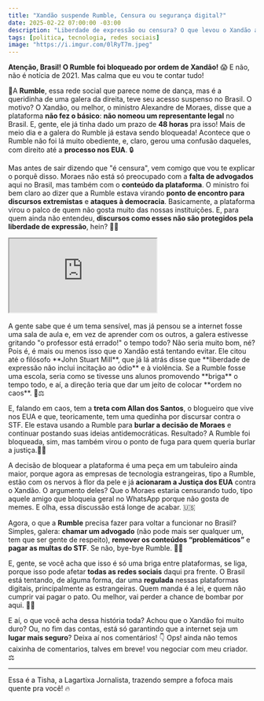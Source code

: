 ```yaml
---
title: "Xandão suspende Rumble, Censura ou segurança digital?"
date: 2025-02-22 07:00:00 -03:00
description: "Liberdade de expressão ou censura? O que levou o Xandão a suspender a Rumble? Descubra agora!"
tags: [politica, tecnologia, redes sociais]
image: "https://i.imgur.com/0lRyT7m.jpeg"
---
```

**Atenção, Brasil! O Rumble foi bloqueado por ordem de Xandão!** 😱 E não, não é notícia de 2021. Mas calma que eu vou te contar tudo! 

🦎A **Rumble**, essa rede social que parece nome de dança, mas é a queridinha de uma galera da direita, teve seu acesso suspenso no Brasil. O motivo? O Xandão, ou melhor, o ministro Alexandre de Moraes, disse que a plataforma **não fez o básico**: **não nomeou um representante legal** no Brasil. E, gente, ele já tinha dado um prazo de **48 horas** pra isso! Mais de meio dia e a galera do Rumble já estava sendo bloqueada! Acontece que o Rumble não foi lá muito obediente, e, claro, gerou uma confusão daqueles, com direito até a **processo nos EUA**. 🔒


Mas antes de sair dizendo que "é censura", vem comigo que vou te explicar o porquê disso. Moraes não está só preocupado com a **falta de advogados** aqui no Brasil, mas também com o **conteúdo da plataforma**. O ministro foi bem claro ao dizer que a Rumble estava virando **ponto de encontro para discursos extremistas** e **ataques à democracia**. Basicamente, a plataforma virou o palco de quem não gosta muito das nossas instituições. E, para quem ainda não entendeu, **discursos como esses não são protegidos pela liberdade de expressão**, hein? 📜💥

<div class="plyr__video-embed" id="player">
 <iframe src="https://www.youtube.com/watch?v=mkABHAokILQ?origin=https://tisha.geanramos.com.br" allowfullscreen allowtransparency allow="autoplay"></iframe>
</div><br>
A gente sabe que é um tema sensível, mas já pensou se a internet fosse uma sala de aula e, em vez de aprender com os outros, a galera estivesse gritando "o professor está errado!" o tempo todo? Não seria muito bom, né? Pois é, é mais ou menos isso que o Xandão está tentando evitar. Ele citou até o filósofo **John Stuart Mill**, que já lá atrás disse que **liberdade de expressão não inclui incitação ao ódio** e à violência. Se a Rumble fosse uma escola, seria como se tivesse uns alunos promovendo **briga** o tempo todo, e aí, a direção teria que dar um jeito de colocar **ordem no caos**. 🏫⚖️

E, falando em caos, tem a **treta com Allan dos Santos**, o blogueiro que vive nos EUA e que, teoricamente, tem uma quedinha por discursar contra o STF. Ele estava usando a Rumble para **burlar a decisão de Moraes** e continuar postando suas ideias antidemocráticas. Resultado? A Rumble foi bloqueada, sim, mas também virou o ponto de fuga para quem queria burlar a justiça.🕵️‍♀️

A decisão de bloquear a plataforma é uma peça em um tabuleiro ainda maior, porque agora as empresas de tecnologia estrangeiras, tipo a Rumble, estão com os nervos à flor da pele e já **acionaram a Justiça dos EUA** contra o Xandão. O argumento deles? Que o Moraes estaria censurando tudo, tipo aquele amigo que bloqueia geral no WhatsApp porque não gosta de memes. E olha, essa discussão está longe de acabar. 🇺🇸

Agora, o que a **Rumble** precisa fazer para voltar a funcionar no Brasil? Simples, galera: **chamar um advogado** (não pode mais ser qualquer um, tem que ser gente de respeito), **remover os conteúdos “problemáticos”** e **pagar as multas do STF**. Se não, bye-bye Rumble. 👋🚫

E, gente, se você acha que isso é só uma briga entre plataformas, se liga, porque isso pode afetar **todas as redes sociais** daqui pra frente. O Brasil está tentando, de alguma forma, dar uma **regulada** nessas plataformas digitais, principalmente as estrangeiras. Quem manda é a lei, e quem não cumprir vai pagar o pato. Ou melhor, vai perder a chance de bombar por aqui. 🐤💡

E aí, o que você acha dessa história toda? Achou que o Xandão foi muito duro? Ou, no fim das contas, está só garantindo que a internet seja um **lugar mais seguro**? Deixa aí nos comentários! 👇
Ops! ainda não temos caixinha de comentarios, talves em breve!
vou negociar com meu criador. ⚖️

---

Essa é a Tisha, a Lagartixa Jornalista, trazendo sempre a fofoca mais quente pra você! 🔥
